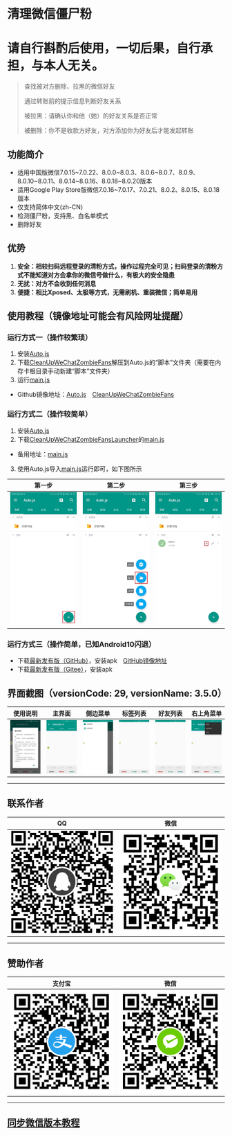 # 清理微信僵尸粉

# 请自行斟酌后使用，一切后果，自行承担，与本人无关。

> 查找被对方删除、拉黑的微信好友
>
> 通过转账前的提示信息判断好友关系
>
> 被拉黑：请确认你和他（她）的好友关系是否正常
>
> 被删除：你不是收款方好友，对方添加你为好友后才能发起转账


## 功能简介
* 适用中国版微信7.0.15\~7.0.22、8.0.0\~8.0.3、8.0.6\~8.0.7、8.0.9、8.0.10\~8.0.11、8.0.14\~8.0.16、8.0.18\~8.0.20版本
* 适用Google Play Store版微信7.0.16\~7.0.17、7.0.21、8.0.2、8.0.15、8.0.18版本
* 仅支持简体中文(zh-CN)
* 检测僵尸粉，支持黑、白名单模式
* 删除好友


## 优势
1. **安全：相较扫码远程登录的清粉方式，操作过程完全可见；扫码登录的清粉方式不能知道对方会拿你的微信号做什么，有极大的安全隐患**
2. **无扰：对方不会收到任何消息**
3. **便捷：相比Xposed、太极等方式，无需刷机、重装微信；简单易用**


## 使用教程（镜像地址可能会有风险网址提醒）
### 运行方式一（操作较繁琐）
1. 安装[Auto.js](https://github.com/SuperMonster002/Hello_Sockpuppet/raw/master/%5Bauto.js%5D%5B4.1.1_alpha2%5D%5Barm-v7%5D(b69a4e23).apk)
2. 下载[CleanUpWeChatZombieFans](https://github.com/L8426936/CleanUpWeChatZombieFans/archive/master.zip)解压到Auto.js的“脚本”文件夹（需要在内存卡根目录手动新建“脚本”文件夹）
3. 运行[main.js](./main.js)
* Github镜像地址：[Auto.js](https://hub.fastgit.org/SuperMonster002/Hello_Sockpuppet/raw/master/%5Bauto.js%5D%5B4.1.1_alpha2%5D%5Barm-v7%5D(b69a4e23).apk)&emsp;[CleanUpWeChatZombieFans](https://hub.fastgit.org/L8426936/CleanUpWeChatZombieFans/archive/master.zip)

### 运行方式二（操作较简单）
1. 安装[Auto.js](https://github.com/SuperMonster002/Hello_Sockpuppet/raw/master/%5Bauto.js%5D%5B4.1.1_alpha2%5D%5Barm-v7%5D(b69a4e23).apk)
2. 下载[CleanUpWeChatZombieFansLauncher](https://github.com/L8426936/CleanUpWeChatZombieFansLauncher)的[main.js](https://github.com/L8426936/CleanUpWeChatZombieFansLauncher/releases/latest)
* 备用地址：[main.js](https://gitee.com/L8426936/CleanUpWeChatZombieFansLauncher/releases)
3. 使用Auto.js导入[main.js](https://github.com/L8426936/CleanUpWeChatZombieFansLauncher/releases/latest)运行即可，如下图所示

| 第一步 | 第二步 | 第三步 |
|:----:|:----:|:----:|
| ![第一步](res/Screenshots/step1.jpg) | ![第二步](res/Screenshots/step2.jpg) | ![第三步](res/Screenshots/step3.jpg) |

### 运行方式三（操作简单，已知Android10闪退）
* 下载[最新发布版（GitHub）](https://github.com/L8426936/CleanUpWeChatZombieFansLauncher/releases/latest)，安装apk&emsp;[GitHub镜像地址](https://hub.fastgit.org/L8426936/CleanUpWeChatZombieFansLauncher/releases/latest)
* 下载[最新发布版（Gitee）](https://gitee.com/L8426936/CleanUpWeChatZombieFansLauncher/releases)，安装apk


## 界面截图（versionCode: 29, versionName: 3.5.0）
| 使用说明 | 主界面 | 侧边菜单 | 标签列表 | 好友列表 | 右上角菜单 |
|:----:|:----:|:----:|:----:|:----:|:----:|
| ![使用说明](res/Screenshots/Screenshot_20200728-154752.jpg) | ![主界面](res/Screenshots/Screenshot_20200720-133124.jpg) | ![侧边菜单](res/Screenshots/Screenshot_20200728-154800.jpg) | ![标签列表](res/Screenshots/Screenshot_20200728-155110.jpg) | ![好友列表](res/Screenshots/Screenshot_20200728-155116.jpg) | ![右上角菜单](res/Screenshots/Screenshot_20200728-154756.jpg) |
--------------------------------------


## 联系作者
| QQ | 微信 |
|:---:|:---:|
| ![QQ](res/qq.png) | ![微信](res/wechat.png) |
--------------------------------------


## 赞助作者
| 支付宝 | 微信 |
|:---:|:---:|
| ![支付宝](res/alipay.png) | ![微信](res/wechatpay.png) |
--------------------------------------


## [同步微信版本教程](https://github.com/L8426936/CleanUpWeChatZombieFansLauncher/blob/main/Make.md)
